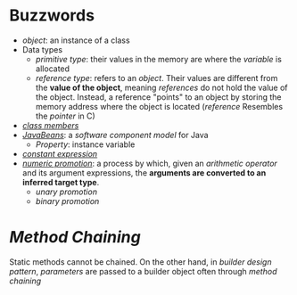 # Buzzwords
* *object*: an instance of a class
* Data types
  * *primitive type*: their values in the memory are where the *variable* is allocated
  * *reference type*: refers to an *object*. Their values are different from the **value of the object**, meaning *references* do not hold the value of the object. Instead, a reference "points" to an object by storing the memory address where the object is located (*reference* Resembles the *pointer* in C) 
* [*class members*](https://docs.oracle.com/javase/tutorial/java/javaOO/classvars.html)
* [*JavaBeans*](http://download.oracle.com/otndocs/jcp/7224-javabeans-1.01-fr-spec-oth-JSpec/): a *software component model* for Java
  * *Property*: instance variable
* [*constant expression*](http://docs.oracle.com/javase/specs/jls/se8/html/jls-15.html#jls-15.28)
* [*numeric promotion*](https://docs.oracle.com/javase/specs/jls/se8/html/jls-5.html#jls-5.6): a process by which, given an *arithmetic operator* and its argument expressions, the **arguments are converted to an inferred target type**.
  * *unary promotion*
  * *binary promotion*
# *Method Chaining*
Static methods cannot be chained. On the other hand, in *builder design pattern*, *parameters* are passed to a builder object often through *method chaining*  

